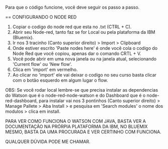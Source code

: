 Para que o código funcione, você deve seguir os passo a passo.

== CONFIGURANDO O NODE RED
1. Copiar o codigo do node red que esta no .txt (CTRL + C).
2. Abrir seu Node-red, tanto faz se for Local ou pela plataforma da IBM (Bluemix).
3. Ir nos 3 tracinho (Canto superior direito) > Import > Clipboard
4. Onde estiver escrito 'Paste nodes here' é onde você cola o codigo do Node Red que você copiou, apenas dar o comando CRTL + V.
5. Você pode abrir em uma nova janela ou na janela atual, selecionando 'Current flow' ou 'New flow'.
6. Clica em 'import' em vermelho.
7. Ao clicar no 'import' ele vai deixar o codigo no seu curso basta clicar com o botão esquerdo em algum lugar o flow.
  
OBS: Se você rodar local lembre-se que precisa instalar as dependencias do Watson que é o node-red-node-watson e do Dashboard que é o node-red-dashboard, para instalar vai nos 3 pontinhos (Canto superior direito) > Manage Pallete > Aba Install > e pesquisa em 'Search modules' o nome dos modulos > clica em install. 




PARA VER COMO FUNCIONA O WATSON COM JAVA, BASTA VER A DOCUMENTAÇÃO NA PRÓRPIA PLATAFORMA DA IBM, NO BLUEMIX MESMO, BASTA DA UMA PROCURADA E VER CERTINHO COM FUNCIONA.

QUALQUER DÚVIDA PODE ME CHAMAR.
